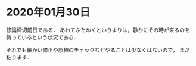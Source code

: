 # 2020年01月30日 

修論締切前日である．
あわてふためくというよりは，静かにその時が来るのを待っているという状況である．


それでも細かい修正や誤植のチェックなどやることは少なくはないので，
まだ粘ります．